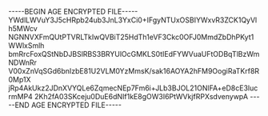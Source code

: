 -----BEGIN AGE ENCRYPTED FILE-----
YWdlLWVuY3J5cHRpb24ub3JnL3YxCi0+IFgyNTUxOSBIYWxvR3ZCK1QyVlh5MWcv
NGNNVXFmQUtPTVRLTkIwQVBiT25HdTh1eVF3Ckc0OFJ0MmdZbDhPKyt1WWlxSmlh
bmRrcFoxQStNbDJBSlRBS3BRYUlOcGMKLS0tIEdFYWVuaUFtODBqTlBzWmNDWnRr
V00xZnVqSGd6bnIzbE81U2VLM0YzMmsK/sak16AOYA2hFM9OogiRaTKrf8R0Mp1X
jRp4AkUkz2JDnXVYQLe6ZqmecNEp7Fm6i+JLb3BJOL21ONlFA+eD8cE3lucrmMP4
2Kh2fA03SKceju0DuE6dNIf1kE8gOW3I6PtWVkjfRPXsdvenywpA
-----END AGE ENCRYPTED FILE-----
